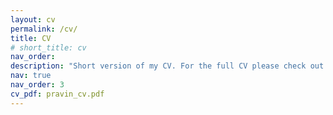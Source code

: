 ```yaml
---
layout: cv
permalink: /cv/
title: CV
# short_title: cv
nav_order: 
description: "Short version of my CV. For the full CV please check out the PDF linked on the right.<BR><b>Note: This part of my webpage is only infrequently updated. Last updated: 15.03.2024</b>"
nav: true
nav_order: 3
cv_pdf: pravin_cv.pdf
---
```

